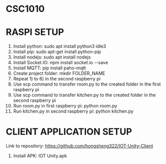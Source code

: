 # CSC1010

RASPI SETUP
=======================
1) Install python: sudo apt install python3 idle3
2) Install pip: sudo apt-get install python-pip
3) Install nodejs: sudo apt install nodejs
4) Install Socket.IO: npm install socket.io --save
5) Install MQTT: pip install paho-mqtt
6) Create project folder: mkdir FOLDER_NAME
7) Repeat 1) to 6) in the second raspberry pi
8) Use scp command to transfer room.py to the created folder in the first raspberry pi
9) Use scp command to transfer kitchen.py to the created folder in the second raspberry pi
10) Run room.py in first raspberry pi: python room.py
11) Run kitchen.py in second raspberry pi: python kitchen.py


CLIENT APPLICATION SETUP
=========================
Link to repository: https://github.com/hongsheng322/IOT-Unity-Client
1) Install APK: IOT Unity.apk
